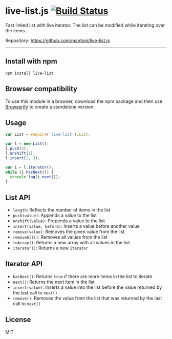 # live-list.js [![Build Status](https://secure.travis-ci.org/mantoni/live-list.js.png?branch=master)](http://travis-ci.org/mantoni/live-list.js)

Fast linked list with live iterator. The list can be modified while iterating
over the items.

Repository: <https://github.com/mantoni/live-list.js>

---

## Install with npm

```
npm install live-list
```

## Browser compatibility

To use this module in a browser, download the npm package and then use
[Browserify](http://browserify.org) to create a standalone version:

## Usage

```js
var List = require('live-list').List;

var l = new List();
l.push(3);
l.unshift(1);
l.insert(2, 3);

var i = l.iterator();
while (i.hasNext()) {
  console.log(i.next());
}
```

## List API

- `length`: Reflects the number of items in the list
- `push(value)`: Appends a value to the list
- `unshift(value)`: Prepends a value to the list
- `insert(value, before)`: Inserts a value before another value
- `remove(value)`: Removes the given value from the list
- `removeAll()`: Removes all values from the list
- `toArray()`: Returns a new array with all values in the list
- `iterator()`: Returns a new `Iterator`

## Iterator API

- `hasNext()`: Returns `true` if there are more items in the list to iterate
- `next()`: Returns the next item in the list
- `insert(value)`: Inserts a value into the list before the value
  returned by the last call to `next()`
- `remove()`: Removes the value from the list that was returned
  by the last call to `next()`

## License

MIT
